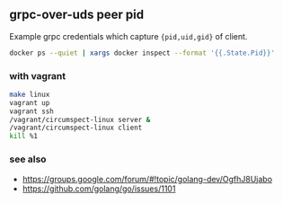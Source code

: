 ## grpc-over-uds peer pid

Example grpc credentials which capture `{pid,uid,gid}` of client.

```sh
docker ps --quiet | xargs docker inspect --format '{{.State.Pid}}'
```

### with vagrant

```sh
make linux
vagrant up
vagrant ssh
/vagrant/circumspect-linux server &
/vagrant/circumspect-linux client
kill %1
```

### see also

 * https://groups.google.com/forum/#!topic/golang-dev/OgfhJ8Ujabo
 * https://github.com/golang/go/issues/1101
